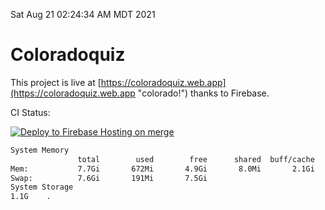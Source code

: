 Sat Aug 21 02:24:34 AM MDT 2021

# Coloradoquiz


This project is live at [https://coloradoquiz.web.app](https://coloradoquiz.web.app "colorado!") thanks to Firebase.

CI Status: 

[![Deploy to Firebase Hosting on merge](https://github.com/teamkushal/coloradoquiz/actions/workflows/firebase-hosting-merge.yml/badge.svg)](https://github.com/teamkushal/coloradoquiz/actions/workflows/firebase-hosting-merge.yml)

```bash
System Memory
               total        used        free      shared  buff/cache   available
Mem:           7.7Gi       672Mi       4.9Gi       8.0Mi       2.1Gi       6.7Gi
Swap:          7.6Gi       191Mi       7.5Gi
System Storage
1.1G	.
```
